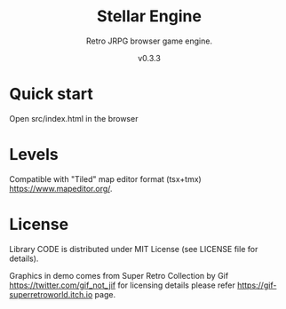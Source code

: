 <h1 align="center">
Stellar Engine
</h1>
<p align="center">
Retro JRPG browser game engine.
</p>
<p align="center">
v0.3.3
</p>

# Quick start
Open src/index.html in the browser

# Levels
Compatible with "Tiled" map editor format (tsx+tmx) https://www.mapeditor.org/.

# License
Library CODE is distributed under MIT License (see LICENSE file for details).

Graphics in demo comes from Super Retro Collection by Gif https://twitter.com/gif_not_jif for licensing details please refer https://gif-superretroworld.itch.io page.